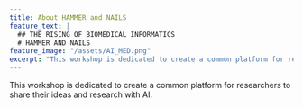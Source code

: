 ```yaml
---
title: About HAMMER and NAILS
feature_text: |
  ## THE RISING OF BIOMEDICAL INFORMATICS
  # HAMMER AND NAILS
feature_image: "/assets/AI_MED.png"
excerpt: "This workshop is dedicated to create a common platform for researchers to share their ideas and research with AI."
---
```


This workshop is dedicated to create a common platform for researchers to share their ideas and research with AI.
